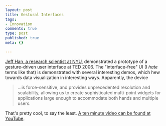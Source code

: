 ```yaml
--- 
layout: post
title: Gestural Interfaces
tags: 
- Innovation
comments: true
type: post
published: true
meta: {}

---
```

<a href="http://mrl.nyu.edu/~jhan/">Jeff Han, a research scientist at NYU</a>, demonstrated a prototype of a gesture-driven user interface at TED 2006. The "interface-free" UI (I <em>hate</em> terms like that) is demonstrated with several interesting demos, which hew towards data visualization in interesting ways. Apparently, the device
  <blockquote>...is force-sensitive, and provides unprecedented resolution and scalability, allowing us to create sophisticated multi-point widgets for applications large enough to accommodate both hands and multiple users.</blockquote>

  That's pretty cool, to say the least. <a href="http://youtube.com/watch?v=PLhMVNdplJc">A ten minute video can be found at YouTube</a>.
